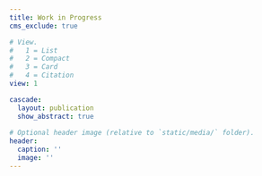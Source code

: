 ```yaml
---
title: Work in Progress
cms_exclude: true

# View.
#   1 = List
#   2 = Compact
#   3 = Card
#   4 = Citation
view: 1

cascade:
  layout: publication
  show_abstract: true
  
# Optional header image (relative to `static/media/` folder).
header:
  caption: ''
  image: ''
---
```

